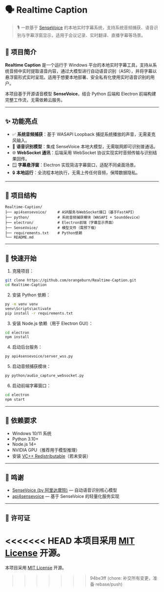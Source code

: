 # 🗣️ Realtime Caption

> 🎙️ 一款基于 [SenseVoice](https://github.com/FunAudioLLM/SenseVoice) 的本地实时字幕系统，支持系统音频捕获、语音识别与字幕浮窗显示，适用于会议记录、实时翻译、直播字幕等场景。

## 🔧 项目简介

**Realtime Caption** 是一个运行于 Windows 平台的本地实时字幕工具，支持从系统音频中实时提取语音内容，通过大模型进行自动语音识别（ASR），并将字幕以悬浮窗形式实时呈现。适用于想要本地部署、安全私有化使用实时语音识别的用户。

本项目基于开源语音模型 **SenseVoice**，结合 Python 后端和 Electron 前端构建完整工作流，无需依赖云服务。

---

## ✨ 功能亮点

* ✅ **系统音频捕获**：基于 WASAPI Loopback 捕捉系统播放的声音，无需麦克风输入。
* 🧠 **语音识别模型**：集成 SenseVoice 本地大模型，无需联网即可识别普通话。
* 🌐 **WebSocket 通讯**：后端采用 WebSocket 协议实现实时音频传输与识别结果回传。
* 🪟 **字幕悬浮窗**：Electron 实现简洁字幕窗口，适配不同桌面场景。
* 🔒 **本地运行**：全流程本地执行，无需上传任何音频，保障数据隐私。

---

## 📁 项目结构

```
Realtime-Caption/
├── api4sensevoice/     # ASR服务与WebSocket接口（基于FastAPI）
├── python/             # 系统音频捕获模块（WASAPI + Sounddevice）
├── electron/           # Electron前端（字幕显示界面）
├── SenseVoice/         # 模型文件（需预下载）
├── requirements.txt    # Python依赖
└── README.md
```

---

## 🚀 快速开始

1. 克隆项目：

```bash
git clone https://github.com/orangeburn/Realtime-Caption.git
cd Realtime-Caption
```

2. 安装 Python 依赖：

```bash
py -m venv venv
venv\Scripts\activate
pip install -r requirements.txt
```

3. 安装 Node.js 依赖（用于 Electron GUI）：

```bash
cd electron
npm install
```

4. 启动后台服务：

```bash
py api4sensevoice/server_wss.py
```

5. 启动音频捕获模块：

```bash
py python/audio_capture_websocket.py
```

6. 启动前端字幕窗口：

```bash
cd electron
npm start
```

---

## 🧩 依赖要求

* Windows 10/11 系统
* Python 3.10+
* Node.js 14+
* NVIDIA GPU（推荐用于模型推理）
* 安装 [VC++ Redistributable](https://learn.microsoft.com/en-us/cpp/windows/latest-supported-vc-redist)（若未安装）

---

## 🙏 鸣谢

* [SenseVoice (by 阿里达摩院)](https://github.com/FunAudioLLM/SenseVoice) — 自动语音识别核心模型
* [api4sensevoice](https://github.com/0x5446/api4sensevoice) — 基于 SenseVoice 的轻量化服务实现

---

## 📜 许可证

<<<<<<< HEAD
本项目采用 [MIT License](./LICENSE) 开源。
=======
本项目采用 [MIT License](./LICENSE) 开源。
>>>>>>> 94be3ff (chore: 补交所有变更，准备 rebase/push)
